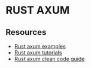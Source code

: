 # RUST AXUM

## Resources

- [Rust axum examples](https://github.com/tokio-rs/axum/tree/main/examples)
- [Rust axum tutorials](https://github.com/tokio-rs/axum/blob/main/ECOSYSTEM.md#tutorials)
- [Rust axum clean code guide](https://www.propelauth.com/post/clean-code-with-rust-and-axum)
